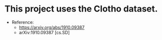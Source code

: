 # This project uses the Clotho dataset.

- Reference:
  - https://arxiv.org/abs/1910.09387
  - arXiv:1910.09387 [cs.SD]
